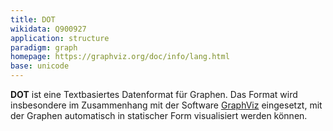 ```yaml
---
title: DOT
wikidata: Q900927
application: structure
paradigm: graph
homepage: https://graphviz.org/doc/info/lang.html
base: unicode
---
```


**DOT** ist eine Textbasiertes Datenformat für Graphen. Das Format wird insbesondere im Zusammenhang mit der Software [GraphViz](http://graphviz.org/) eingesetzt, mit der Graphen automatisch in statischer Form visualisiert werden können.
